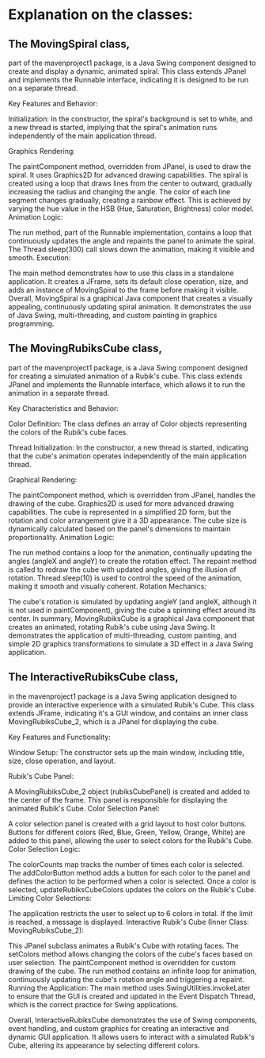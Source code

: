 # Explanation on the classes:
## The MovingSpiral class,
part of the mavenproject1 package, is a Java Swing component designed to create and display a dynamic, animated spiral. This class extends JPanel and implements the Runnable interface, indicating it is designed to be run on a separate thread.

Key Features and Behavior:

Initialization: In the constructor, the spiral's background is set to white, and a new thread is started, implying that the spiral's animation runs independently of the main application thread.

Graphics Rendering:

The paintComponent method, overridden from JPanel, is used to draw the spiral. It uses Graphics2D for advanced drawing capabilities. The spiral is created using a loop that draws lines from the center to outward, gradually increasing the radius and changing the angle. The color of each line segment changes gradually, creating a rainbow effect. This is achieved by varying the hue value in the HSB (Hue, Saturation, Brightness) color model. Animation Logic:

The run method, part of the Runnable implementation, contains a loop that continuously updates the angle and repaints the panel to animate the spiral. The Thread.sleep(300) call slows down the animation, making it visible and smooth. Execution:

The main method demonstrates how to use this class in a standalone application. It creates a JFrame, sets its default close operation, size, and adds an instance of MovingSpiral to the frame before making it visible. Overall, MovingSpiral is a graphical Java component that creates a visually appealing, continuously updating spiral animation. It demonstrates the use of Java Swing, multi-threading, and custom painting in graphics programming.

## The MovingRubiksCube class,
part of the mavenproject1 package, is a Java Swing component designed for creating a simulated animation of a Rubik's cube. This class extends JPanel and implements the Runnable interface, which allows it to run the animation in a separate thread.

Key Characteristics and Behavior:

Color Definition: The class defines an array of Color objects representing the colors of the Rubik's cube faces.

Thread Initialization: In the constructor, a new thread is started, indicating that the cube's animation operates independently of the main application thread.

Graphical Rendering:

The paintComponent method, which is overridden from JPanel, handles the drawing of the cube. Graphics2D is used for more advanced drawing capabilities. The cube is represented in a simplified 2D form, but the rotation and color arrangement give it a 3D appearance. The cube size is dynamically calculated based on the panel's dimensions to maintain proportionality. Animation Logic:

The run method contains a loop for the animation, continually updating the angles (angleX and angleY) to create the rotation effect. The repaint method is called to redraw the cube with updated angles, giving the illusion of rotation. Thread.sleep(10) is used to control the speed of the animation, making it smooth and visually coherent. Rotation Mechanics:

The cube's rotation is simulated by updating angleY (and angleX, although it is not used in paintComponent), giving the cube a spinning effect around its center. In summary, MovingRubiksCube is a graphical Java component that creates an animated, rotating Rubik's cube using Java Swing. It demonstrates the application of multi-threading, custom painting, and simple 2D graphics transformations to simulate a 3D effect in a Java Swing application.

## The InteractiveRubiksCube class,
in the mavenproject1 package is a Java Swing application designed to provide an interactive experience with a simulated Rubik's Cube. This class extends JFrame, indicating it's a GUI window, and contains an inner class MovingRubiksCube_2, which is a JPanel for displaying the cube.

Key Features and Functionality:

Window Setup: The constructor sets up the main window, including title, size, close operation, and layout.

Rubik's Cube Panel:

A MovingRubiksCube_2 object (rubiksCubePanel) is created and added to the center of the frame. This panel is responsible for displaying the animated Rubik's Cube. Color Selection Panel:

A color selection panel is created with a grid layout to host color buttons. Buttons for different colors (Red, Blue, Green, Yellow, Orange, White) are added to this panel, allowing the user to select colors for the Rubik's Cube. Color Selection Logic:

The colorCounts map tracks the number of times each color is selected. The addColorButton method adds a button for each color to the panel and defines the action to be performed when a color is selected. Once a color is selected, updateRubiksCubeColors updates the colors on the Rubik's Cube. Limiting Color Selections:

The application restricts the user to select up to 6 colors in total. If the limit is reached, a message is displayed. Interactive Rubik's Cube (Inner Class: MovingRubiksCube_2):

This JPanel subclass animates a Rubik's Cube with rotating faces. The setColors method allows changing the colors of the cube's faces based on user selection. The paintComponent method is overridden for custom drawing of the cube. The run method contains an infinite loop for animation, continuously updating the cube's rotation angle and triggering a repaint. Running the Application: The main method uses SwingUtilities.invokeLater to ensure that the GUI is created and updated in the Event Dispatch Thread, which is the correct practice for Swing applications.

Overall, InteractiveRubiksCube demonstrates the use of Swing components, event handling, and custom graphics for creating an interactive and dynamic GUI application. It allows users to interact with a simulated Rubik's Cube, altering its appearance by selecting different colors.
